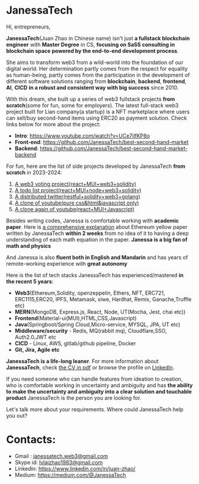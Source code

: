 # JanessaTech

Hi, entrepreneurs,

**JanessaTech**(Juan Zhao in Chinese name) isn't just **a fullstack blockchain engineer** with **Master Degree** in CS, **focusing on SaSS consulting in blockchain space powered by the end-to-end development process**. 

She aims to transform web3 from a wild-world into the foundation of our digital world. Her determination partly comes from the respect for equality as human-being, partly comes from the participation in the development of different software solutions ranging from **blockchain**, **backend**, **frontend**, **AI**, **CICD** **in a robust and consistent way with big success** since 2010. 

With this dream, she built up a series of web3 fullstack projects **from scratch**(some for fun, some for employers). The latest full-stack web3 project built for Lian company(a startup) is a NFT marketplace where users can sell/buy second-hand items using ERC20 as payment solution. Check links below for more about the project: 
- **Intro**: https://www.youtube.com/watch?v=UCe7ilfKP8o
- **Front-end**: https://github.com/JanessaTech/best-second-hand-market
- **Backend**: https://github.com/JanessaTech/best-second-hand-market-backend

For fun, here are the list of side projects developed by JanessaTech **from scratch** in 2023-2024:
1. [A web3 voting project(react+MUI+web3+solidity)](https://github.com/JanessaTech/exercises/tree/master/blockchain/my-dpps-home/my-voting)
2. [A todo list project(react+MUI+node+web3+solidity)](https://github.com/JanessaTech/exercises/tree/master/blockchain/my-dpps-home/todo)
3. [A distributed twitter(restful+solidity+web3+golang)](https://github.com/JanessaTech/mytwitter)
4. [A clone of youtube(pure css&html&javascript only)](https://github.com/JanessaTech/exercises/tree/master/css%2Bdiv/dummy-youtube)
5. [A clone again of youtube(react+MUI+Javascript)](https://github.com/JanessaTech/mui-youtube)


Besides writing codes, Janessa is comfortable working with **academic paper**. Here is [a comprehensive explanation](https://drive.google.com/file/d/1pUqBUUE4f-biyxiKqXWDjjLmK28HQGo8/view?usp=drive_link) about Ethereum yellow paper written by JanessaTech **within 2 weeks** from no idea of it to having a deep understanding of each math equation in the paper. **Janessa is a big fan of math and physics**

And Janessa is also **fluent both in English and Mandarin** and has years of remote-working experience with **great autonomy**

Here is the list of tech stacks JanessaTech has experienced/mastered **in the recent 5 years**:
- **Web3**(Ethereum,Solidity, openzeppelin, Ethers, NFT, ERC721, ERC1115,ERC20, IPFS, Metamask, siwe, Hardhat, Remix, Ganache,Truffle etc)
- **MERN**(MongoDB, Express.js, React, Node, UT(Mocha, Jest, chai etc))
- **Frontend**(Material-ui(MUI),HTML,CSS,Javascript)
- **Java**(Springboot/Spring Cloud,Micro-service, MYSQL, JPA, UT etc)
- **Middleware/security** - Redis, MQ(rabbit mq), Cloudflare,SSO, Auth2.0,JWT etc
- **CICD** - Linux, AWS, gitlab/github pipeline, Docker
- **Git, Jira, Agile etc**

**JanessaTech is a life-long leaner**. For more information about **JanessaTech**, check [the CV in pdf](https://drive.google.com/file/d/1i4-rdOnDqby4LjE4kxsPeBchk-ET2SvG/view?usp=drive_link) or browse the profile on [LinkedIn](https://www.linkedin.com/in/janessatech/).

If you need someone who can handle features from ideation to creation, who is comfortable working in uncertainty and ambiguity and has **the ability to make the uncertainty and ambiguity into a clear solution and touchable product**
JanessaTech is the person you are looking for.

Let's talk more about your requirements. Where could JanessaTech help you out?

# Contacts: 
- Gmail : janessatech.web3@gmail.com
- Skype id: lvlajzhao1983@gmail.com
- Linkedin: https://www.linkedin.com/in/juan-zhao/
- Medium: https://medium.com/@JanessaTech

